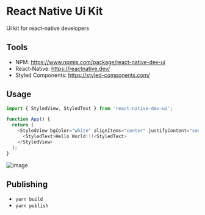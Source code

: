 # React Native Ui Kit

Ui kit for react-native developers

## Tools

- NPM: https://www.npmjs.com/package/react-native-dev-ui
- React-Native: https://reactnative.dev/
- Styled Components: https://styled-components.com/

## Usage

```js
import { StyledView, StyledText } from 'react-native-dev-ui';

function App() {
  return (
    <StyledView bgColor="white" alignItems="center" justifyContent="center" flex={1}>
      <StyledText>Hello World!!!<StyledText>
    </StyledView>
  );
}
```

![image](https://user-images.githubusercontent.com/52223211/174129512-1aaa6714-fc33-43d6-92b0-ce0d851356dc.png)


## Publishing

- `yarn build`
- `yarn publish`
